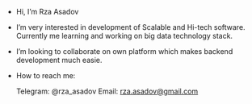 -  Hi, I’m Rza Asadov


-  I’m very interested in development of Scalable and Hi-tech  software. Currently me learning and working on big data technology stack.

-  I’m looking to collaborate on own platform which makes backend development much easie.

-  How to reach me:

      Telegram: @rza_asadov
      Email: rza.asadov@gmail.com


